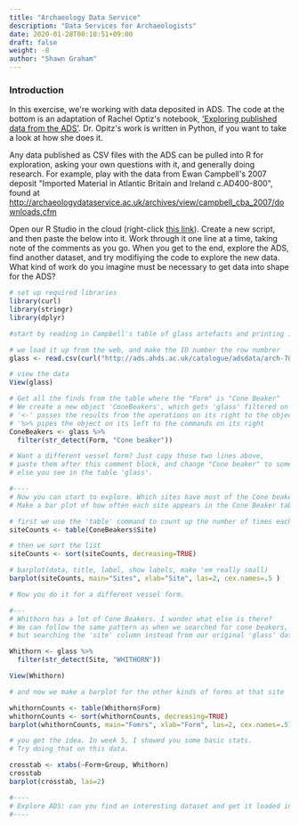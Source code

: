 ```yaml
---
title: "Archaeology Data Service"
description: "Data Services for Archaeologists"
date: 2020-01-28T00:10:51+09:00
draft: false
weight: -8
author: "Shawn Graham"
---
```


### Introduction
In this exercise, we're working with data deposited in ADS.  The code at the bottom is an adaptation of Rachel Optiz's notebook, ['Exploring published data from the ADS'](https://github.com/ropitz/spatialarchaeology/blob/master/ADSDataExercise.ipynb). Dr. Opitz's work is written in Python, if you want to take a look at how she does it.

Any data published as CSV files with the ADS can be pulled into R for exploration, asking your own questions with it, and generally doing research.
For example, play with the data from Ewan Campbell's 2007 deposit "Imported Material in Atlantic Britain and Ireland c.AD400-800", found at http://archaeologydataservice.ac.uk/archives/view/campbell_cba_2007/downloads.cfm

Open our R Studio in the cloud (right-click [this link](http://mybinder.org/v2/gh/o-date/r-conda/master?urlpath=rstudio)). Create a new script, and then paste the below into it. Work through it one line at a time, taking note of the comments as you go. When you get to the end, explore the ADS, find another dataset, and try modifiying the code to explore the new data. What kind of work do you imagine must be necessary to get data into shape for the ADS?

```R
# set up required libraries
library(curl)
library(stringr)
library(dplyr)

#start by reading in Campbell's table of glass artefacts and printing it out

# we load it up from the web, and make the ID number the row numbrer
glass <- read.csv(curl("http://ads.ahds.ac.uk/catalogue/adsdata/arch-788-1/dissemination/csv/imports_database/Glass.csv"), header = TRUE, row.names="ID")

# view the data
View(glass)

# Get all the finds from the table where the "Form" is "Cone Beaker"
# We create a new object 'ConeBeakers', which gets 'glass' filtered on the 'Form' column for the phrase 'Cone beaker'
# '<-' passes the results from the operations on its right to the object on its left
# '%>% pipes the object on its left to the commands on its right
ConeBeakers <- glass %>%
  filter(str_detect(Form, "Cone beaker"))

# Want a different vessel form? Just copy those two lines above,
# paste them after this comment block, and change "Cone beaker" to something
# else you see in the table 'glass'.

#----
# Now you can start to explore. Which sites have most of the Cone beakers?
# Make a bar plot of how often each site appears in the Cone Beaker table.

# first we use the 'table' command to count up the number of times each site appears
siteCounts <- table(ConeBeakers$Site)

# then we sort the list
siteCounts <- sort(siteCounts, decreasing=TRUE)

# barplot(data, title, label, show labels, make 'em really small)
barplot(siteCounts, main="Sites", xlab="Site", las=2, cex.names=.5 )

# Now you do it for a different vessel form.

#---
# Whithorn has a lot of Cone Beakers. I wonder what else is there?
# We can follow the same pattern as when we searched for cone beakers,
# but searching the 'site' column instead from our original 'glass' data.

Whithorn <- glass %>%
  filter(str_detect(Site, "WHITHORN"))

View(Whithorn)

# and now we make a barplot for the other kinds of forms at that site

whithornCounts <- table(Whithorn$Form)
whithornCounts <- sort(whithornCounts, decreasing=TRUE)
barplot(whithornCounts, main="Fomrs", xlab="Form", las=2, cex.names=.5)

# you get the idea. In week 5, I showed you some basic stats.
# Try doing that on this data.

crosstab <- xtabs(~Form+Group, Whithorn)
crosstab
barplot(crosstab, las=2)

#----
# Explore ADS: can you find an interesting dataset and get it loaded into R?
#----
```
